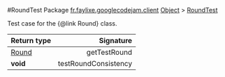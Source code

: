 #RoundTest
Package [fr.faylixe.googlecodejam.client](nullfr/faylixe/googlecodejam/client)
[Object]() > [RoundTest]()

Test case for the {@link Round} class.

Return type | Signature
--- | ---:
[Round]() | getTestRound
**void** | testRoundConsistency
